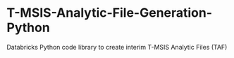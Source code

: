 # T-MSIS-Analytic-File-Generation-Python
Databricks Python code library to create interim T-MSIS Analytic Files (TAF)
